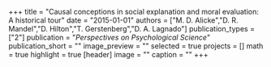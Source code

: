 +++
title = "Causal conceptions in social explanation and moral evaluation: A historical tour"
date = "2015-01-01"
authors = ["M. D. Alicke","D. R. Mandel","D. Hilton","T. Gerstenberg","D. A. Lagnado"]
publication_types = ["2"]
publication = "_Perspectives on Psychological Science_"
publication_short = ""
image_preview = ""
selected = true
projects = []
math = true
highlight = true
[header]
image = ""
caption = ""
+++

